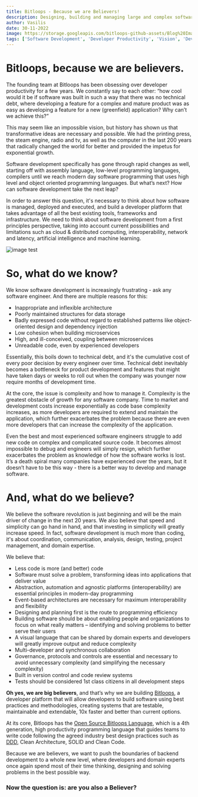 ```yaml
---
title: Bitloops - Because we are Believers!
description: Designing, building and managing large and complex software does not have to be so hard. We believe it is possible to radically transform how software is developed by incorporating best-practices, design principles and patterns into the software development process. 
author: Vasilis
date: 30-11-2022
image: https://storage.googleapis.com/bitloops-github-assets/Blog%20Images/light-bulb.jpg
tags: ['Software Development', 'Developer Productivity', 'Vision', 'Developer Platform', 'backend development platform']
---
```

# Bitloops, because we are believers.

The founding team at Bitloops has been obsessing over developer productivity for a few years. We constantly say to each other: “how cool would it be if software was built in such a way that there was no technical debt, where developing a feature for a complex and mature product was as easy as developing a feature for a new (greenfield) application? Why can’t we achieve this?”

This may seem like an impossible vision, but history has shown us that transformative ideas are necessary and possible. We had the printing press, the steam engine, radio and tv, as well as the computer in the last 200 years that radically changed the world for better and provided the impetus for exponential growth. 

Software development specifically has gone through rapid changes as well, starting off with assembly language, low-level programming languages, compilers until we reach modern day software programming that uses high level and object oriented programming languages. But what’s next? How can software development take the next leap?

In order to answer this question, it's necessary to think about how software is managed, deployed and executed, and build a developer platform that takes advantage of all the best existing tools, frameworks and infrastructure. We need to think about software development from a first principles perspective, taking into account current possibilities and limitations such as cloud & distributed computing, interoperability, network and latency, artificial intelligence and machine learning. 

![image test](public/android-chrome-192x192.png) 
 
# So, what do we know?

We know software development is increasingly frustrating - ask any software engineer. And there are multiple reasons for this: 
- Inappropriate and inflexible architecture 
- Poorly maintained structures for data storage
- Badly expressed code without regard to established patterns like object-oriented design and dependency injection
- Low cohesion when building microservices
- High, and ill-conceived, coupling between microservices 
- Unreadable code, even by experienced developers

Essentially, this boils down to technical debt, and it's the cumulative cost of every poor decision by every engineer over time. Technical debt inevitably becomes a bottleneck for product development and features that might have taken days or weeks to roll out when the company was younger now require months of development time.

At the core, the issue is complexity and how to manage it. Complexity is the greatest obstacle of growth for any software company. Time to market and development costs increase exponentially as code base complexity increases, as more developers are required to extend and maintain the application, which further exacerbates the problem because there are even more developers that can increase the complexity of the application. 

Even the best and most experienced software engineers struggle to add new code on complex and complicated source code. It becomes almost impossible to debug and engineers will simply resign, which further exacerbates the problem as knowledge of how the software works is lost. It’s a death spiral many companies have experienced over the years, but it doesn’t have to be this way - there is a better way to develop and manage software. 
 
# And, what do we believe?

We believe the software revolution is just beginning and will be the main driver of change in the next 20 years. We also believe that speed and simplicity can go hand in hand, and that investing in simplicity will greatly increase speed. In fact, software development is much more than coding, it's about coordination, communication, analysis, design, testing, project management, and domain expertise.

We believe that:
* Less code is more (and better) code
* Software must solve a problem, transforming ideas into applications that deliver value
* Abstraction, automation and agnostic platforms (interoperability) are essential principles in modern-day programming
* Event-based architectures are necessary for maximum interoperability and flexibility
* Designing and planning first is the route to programming efficiency
* Building software should be about enabling people and organizations to focus on what really matters – identifying and solving problems to better serve their users
* A visual language that can be shared by domain experts and developers will greatly improve output and reduce complexity
* Multi-developer and synchronous collaboration 
* Governance, protocols and controls are essential and necessary to avoid unnecessary complexity (and simplifying the necessary complexity)
* Built in version control and code review systems
* Tests should be considered 1st class citizens in all development steps

**Oh yes, we are big believers**, and that’s why we are building [Bitloops](https://bitloops.com/), a developer platform that will allow developers to build software using best practices and methodologies, creating systems that are testable, maintainable and extendable, 10x faster and better than current options. 

At its core, Bitloops has the [Open Source Bitloops Language](https://github.com/bitloops/bitloops-language), which is a 4th generation, high productivity programming language that guides teams to write code following the agreed industry best design practices such as [DDD](https://bitloops.com/docs/bitloops-language/learning/software-design/domain-driven-design), Clean Architecture, SOLID and Clean Code.

Because we are believers, we want to push the boundaries of backend development to a whole new level, where developers and domain experts once again spend most of their time thinking, designing and solving problems in the best possible way. 

### Now the question is: are you also a Believer?
